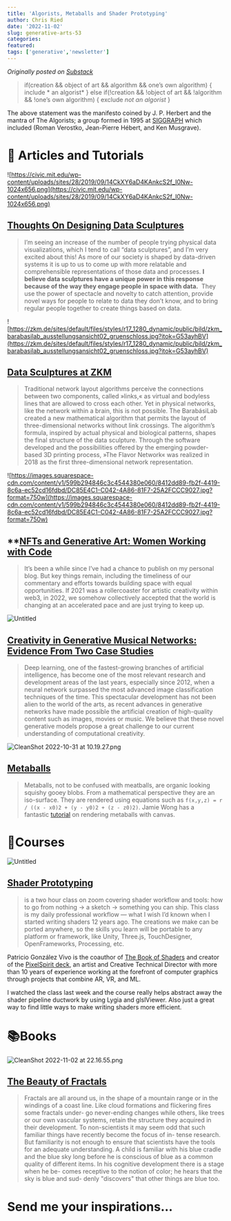 ```yaml
---
title: 'Algorists, Metaballs and Shader Prototyping'
author: Chris Ried
date: '2022-11-02'
slug: generative-arts-53
categories: 
featured: 
tags: ['generative','newsletter']
---
```


_Originally posted on [Substack](https://generative.substack.com/p/algorists-metaballs-and-shader-prototyping)_

> if(creation && object of art && algorithm && one’s own algorithm) { 
include * an algorist* 
} else if(!creation && !object of art && !algorithm && !one’s own algorithm) {
exclude *not an algorist* }
> 

The above statement was the manifesto coined by J. P. Herbert and the mantra of The Algorists; a group  formed in 1995 at [SIGGRAPH](https://www.siggraph.org/) which included (Roman Verostko, Jean-Pierre Hébert, and Ken Musgrave). 

# 🔖 Articles and Tutorials

![https://civic.mit.edu/wp-content/uploads/sites/28/2019/09/14CkXY6aD4KAnkcS2f_I0Nw-1024x656.png](https://civic.mit.edu/wp-content/uploads/sites/28/2019/09/14CkXY6aD4KAnkcS2f_I0Nw-1024x656.png)

## **[Thoughts On Designing Data Sculptures](https://civic.mit.edu/index.html%3Fp=2555.html#:~:text=It)**

> I’m seeing an increase of the number of people trying physical data visualizations, which I tend to call “data sculptures”, and I’m very excited about this! As more of our society is shaped by data-driven systems it is up to us to come up with more relatable and comprehensible representations of those data and processes. **I believe data sculptures have a unique power in this response because of the way they engage people in space with data.**
 They use the power of spectacle and novelty to catch attention, provide novel ways for people to relate to data they don’t know, and to bring regular people together to create things based on data.
> 

![https://zkm.de/sites/default/files/styles/r17_1280_dynamic/public/bild/zkm_barabasilab_ausstellungsansicht02_gruenschloss.jpg?itok=G53ayhBV](https://zkm.de/sites/default/files/styles/r17_1280_dynamic/public/bild/zkm_barabasilab_ausstellungsansicht02_gruenschloss.jpg?itok=G53ayhBV)

## **[Data Sculptures at ZKM](https://zkm.de/en/data-sculptures)**

> Traditional network layout algorithms perceive the connections between two components, called »links,« as virtual and bodyless lines that are allowed to cross each other. Yet in physical networks, like the network within a brain, this is not possible. The BarabásiLab created a new mathematical algorithm that permits the layout of three-dimensional networks without link crossings. The algorithm’s formula, inspired by actual physical and biological patterns, shapes the final structure of the data sculpture. Through the software developed and the possibilities offered by the emerging powder-based 3D printing process, »The Flavor Network« was realized in 2018 as the first three-dimensional network representation.
> 

![https://images.squarespace-cdn.com/content/v1/599b294846c3c4544380e060/8412dd89-fb2f-4419-8c6a-ec52cd16fdbd/DC85E4C1-C042-4A86-81F7-25A2FCCC9027.jpg?format=750w](https://images.squarespace-cdn.com/content/v1/599b294846c3c4544380e060/8412dd89-fb2f-4419-8c6a-ec52cd16fdbd/DC85E4C1-C042-4A86-81F7-25A2FCCC9027.jpg?format=750w)

## ****[NFTs and Generative Art: Women Working with Code](https://www.aleksandra.art/featured-story/2022/10/22/nfts-and-generative-art-women-working-with-code)**

> It’s been a while since I’ve had a chance to publish on my personal blog. But key things remain, including the timeliness of our commentary and efforts towards building space with equal opportunities. If 2021 was a rollercoaster for artistic creativity within web3, in 2022, we somehow collectively accepted that the world is changing at an accelerated pace and are just trying to keep up.
> 

![Untitled](#053%20-%20Creative%20Coding%20Generative%20Arts%20Weekly%201d35fce02d1a4a63b9dec8bbe8471db1/Untitled.png)

## ****[Creativity in Generative Musical Networks: Evidence From Two Case Studies](https://www.frontiersin.org/articles/10.3389/frobt.2021.680586/full)****

> Deep learning, one of the fastest-growing branches of artificial intelligence, has become one of the most relevant research and development areas of the last years, especially since 2012, when a neural network surpassed the most advanced image classification techniques of the time. This spectacular development has not been alien to the world of the arts, as recent advances in generative networks have made possible the artificial creation of high-quality content such as images, movies or music. We believe that these novel generative models propose a great challenge to our current understanding of computational creativity.
> 

![CleanShot 2022-10-31 at 10.19.27.png](#053%20-%20Creative%20Coding%20Generative%20Arts%20Weekly%201d35fce02d1a4a63b9dec8bbe8471db1/CleanShot_2022-10-31_at_10.19.27.png)

## [Metaballs](https://varun.ca/metaballs/)

> Metaballs, not to be confused with meatballs, are organic looking squishy gooey blobs. From a mathematical perspective they are an iso-surface. They are rendered using equations such as `f(x,y,z) = r / ((x - x0)2 + (y - y0)2 + (z - z0)2)`. Jamie Wong has a fantastic [tutorial](http://jamie-wong.com/2014/08/19/metaballs-and-marching-squares) on rendering metaballs with canvas.
> 

# 🎒Courses

![Untitled](#053%20-%20Creative%20Coding%20Generative%20Arts%20Weekly%201d35fce02d1a4a63b9dec8bbe8471db1/Untitled%201.png)

## [Shader Prototyping](https://shadercamp.gumroad.com/l/SHADERPROTOTYPING)

> is a two hour class on zoom covering shader workflow and tools: how to go from nothing → a sketch → something you can ship. This class is my daily professional workflow — what I wish I’d known when I started writing shaders 12 years ago. The creations we make can be ported anywhere, so the skills you learn will be portable to any platform or framework, like Unity, Three.js, TouchDesigner, OpenFrameworks, Processing, etc.

Patricio González Vivo is the coauthor of [The Book of Shaders](https://thebookofshaders.com/) and creator of the [PixelSpirit deck](https://pixelspiritdeck.com/), an artist and Creative Technical Director with more than 10 years of experience working at the forefront of computer graphics through projects that combine AR, VR, and ML.
> 

I watched the class last week and the course really helps abstract away the shader pipeline ductwork by using Lygia and glslViewer. Also just a great way to find little ways to make writing shaders more efficient. 

# 📚Books

![CleanShot 2022-11-02 at 22.16.55.png](#053%20-%20Creative%20Coding%20Generative%20Arts%20Weekly%201d35fce02d1a4a63b9dec8bbe8471db1/CleanShot_2022-11-02_at_22.16.55.png)

## [The Beauty of Fractals](https://www.amazon.com/Beauty-Fractals-Complex-Dynamical-Systems/dp/3540158510/ref=sr_1_1?crid=7ITL99MNRNY2&keywords=The+Beauty+of+Fractals&qid=1667445549&qu=eyJxc2MiOiIwLjcwIiwicXNhIjoiMC41MCIsInFzcCI6IjAuMDAifQ%3D%3D&sprefix=the+beauty+of+fractals%2Caps%2C167&sr=8-1&ufe=app_do%3Aamzn1.fos.18ed3cb5-28d5-4975-8bc7-93deae8f9840)

> Fractals are all around us, in the shape of a mountain range or in the windings of a coast line. Like cloud formations and flickering fires some fractals under- go never-ending changes while others, like trees or our own vascular systems, retain the structure they acquired in their development. To non-scientists it may seem odd that such familiar things have recently become the focus of in- tense research. But familiarity is not enough to ensure that scientists have the tools for an adequate understanding. A child is familiar with his blue cradle and the blue sky long before he is conscious of blue as a common quality of different items. In his cognitive development there is a stage when he be- comes receptive to the notion of color; he hears that the sky is blue and sud- denly "discovers" that other things are blue too.
> 

# Send me your inspirations...